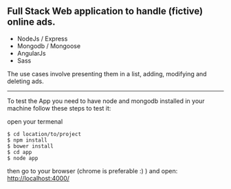 Full Stack Web application to handle (fictive) online ads. 
----------

 - NodeJs / Express 
 - Mongodb / Mongoose 
 - AngularJs
 -  Sass

The use cases involve presenting them in a list, adding, modifying and deleting ads.


----------


To test the App you need to have node and mongodb installed in your machine follow these steps to test it:

open your termenal

    $ cd location/to/project
    $ npm install
    $ bower install
    $ cd app 
    $ node app

then go to your browser (chrome is preferable :) ) and open:
 [http://localhost:4000/](http://localhost:4000/)
